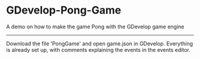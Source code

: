 # GDevelop-Pong-Game
A demo on how to make the game Pong with the GDevelop game engine
________________________________________________________________
Download the file 'PongGame' and open game.json in GDevelop.
Everything is already set up, with comments explaining the events in the events editor.
